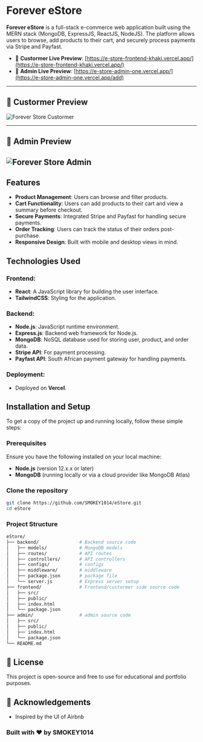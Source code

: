 # Forever eStore

**Forever eStore** is a full-stack e-commerce web application built using the MERN stack (MongoDB, ExpressJS, ReactJS, NodeJS). The platform allows users to browse, add products to their cart, and securely process payments via Stripe and Payfast.

- 🔗 **Custormer Live Preview**: [https://e-store-frontend-khaki.vercel.app/](https://e-store-frontend-khaki.vercel.app/)
- 🔗 **Admin Live Preview**: [https://e-store-admin-one.vercel.app/](https://e-store-admin-one.vercel.app/add)


---

## 📸 Custormer Preview

![Forever Store Custormer](https://i.postimg.cc/76Z9WChf/unnamed-4.png)

---

## 📸 Admin Preview

![Forever Store Admin](https://i.postimg.cc/MGLkt8K2/unnamed-5.png)
---

## Features
- **Product Management**: Users can browse and filter products.
- **Cart Functionality**: Users can add products to their cart and view a summary before checkout.
- **Secure Payments**: Integrated Stripe and Payfast for handling secure payments.
- **Order Tracking**: Users can track the status of their orders post-purchase.
- **Responsive Design**: Built with mobile and desktop views in mind.

## Technologies Used
### Frontend: 
- **React**: A JavaScript library for building the user interface.
- **TailwindCSS**: Styling for the application.

### Backend:
- **Node.js**: JavaScript runtime environment.
- **Express.js**: Backend web framework for Node.js.
- **MongoDB**: NoSQL database used for storing user, product, and order data.
- **Stripe API**: For payment processing.
- **Payfast API**: South African payment gateway for handling payments.

### Deployment:
- Deployed on **Vercel**.

## Installation and Setup
To get a copy of the project up and running locally, follow these simple steps:

### Prerequisites
Ensure you have the following installed on your local machine:
- **Node.js** (version 12.x.x or later)
- **MongoDB** (running locally or via a cloud provider like MongoDB Atlas)

### Clone the repository
```bash
git clone https://github.com/SMOKEY1014/eStore.git
cd eStore
```

### Project Structure
```bash
eStore/
├── backend/               # Backend source code
│   ├── models/            # MongoDB models
│   ├── routes/            # API routes
│   ├── controllers/       # API controllers
│   ├── configs/           # configs
│   ├── middleware/        # middleware
│   ├── package.json       # package file
│   └── server.js          # Express server setup
├── frontend/              # Frontend/custormer side source code
│   ├── src/
│   ├── public/
│   ├── index.html         
│   └── package.json
├── admin/                 # admin source code
│   ├── src/
│   ├── public/
│   ├── index.html
│   └── package.json
└── README.md
```

## 📄 License
This project is open-source and free to use for educational and portfolio purposes.

## 🙌 Acknowledgements
- Inspired by the UI of Airbnb

### Built with ❤️ by SMOKEY1014
